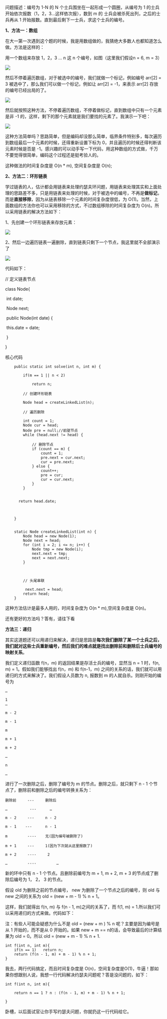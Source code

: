问题描述：编号为 1-N 的 N 个士兵围坐在一起形成一个圆圈，从编号为 1 的士兵开始依次报数（1，2，3…这样依次报），数到 m 的 士兵会被杀死出列，之后的士兵再从 1 开始报数。直到最后剩下一士兵，求这个士兵的编号。



**1、方法一：数组**



在大一第一次遇到这个题的时候，我是用数组做的，我猜绝大多数人也都知道怎么做。方法是这样的：



用一个数组来存放 1，2，3 … n 这 n 个编号，如图（这里我们假设n = 6, m = 3）


![](https://raw.githubusercontent.com/binbinbin5/myPics/master/file/20190818193528.png)



然后不停着遍历数组，对于被选中的编号，我们就做一个标记，例如编号 arr[2] = 3 被选中了，那么我们可以做一个标记，例如让 arr[2] = -1，来表示 arr[2] 存放的编号已经出局的了。

![](https://raw.githubusercontent.com/binbinbin5/myPics/master/file/20190818193537.png)

然后就按照这种方法，不停着遍历数组，不停着做标记，直到数组中只有一个元素是非 -1 的，这样，剩下的那个元素就是我们要找的元素了。我演示一下吧：

![](https://raw.githubusercontent.com/binbinbin5/myPics/master/file/20190818193551.png)

这种方法简单吗？思路简单，但是编码却没那么简单，临界条件特别多，每次遍历到数组最后一个元素的时候，还得重新设置下标为 0，并且遍历的时候还得判断该元素时候是否是 -1。感兴趣的可以动手写一下代码，用这种数组的方式做，千万不要觉得很简单，编码这个过程还是挺考验人的。



这种做法的时间复杂度是 O(n * m), 空间复杂度是 O(n);



**2、方法二：环形链表**



学过链表的人，估计都会用链表来处理约瑟夫环问题，用链表来处理其实和上面处理的思路差不多，只是用链表来处理的时候，对于被选中的编号，不再是**做标记**，而是**直接移除**，因为从链表移除一个元素的时间复杂度很低，为 O(1)。当然，上面数组的方法你也可以采用移除的方式，不过数组移除的时间复杂度为 O(n)。所以采用链表的解决方法如下：



1、先创建一个环形链表来存放元素：

![](https://raw.githubusercontent.com/binbinbin5/myPics/master/file/20190818193600.png)

2、然后一边遍历链表一遍删除，直到链表只剩下一个节点，我这里就不全部演示了

![](https://raw.githubusercontent.com/binbinbin5/myPics/master/file/20190818193607.png)

代码如下：



// 定义链表节点



class Node{



​    int date;



​    Node next;



​    public Node(int date) {



​        this.date = date;



​    }



}



核心代码




```
​    public static int solve(int n, int m) {

​        if(m == 1 || n < 2)

​            return n;

​        // 创建环形链表

​        Node head = createLinkedList(n);

​        // 遍历删除

​        int count = 1;
​        Node cur = head;
​        Node pre = null;//前驱节点
​        while (head.next != head) {

​            // 删除节点
​            if (count == m) {
​                count = 1;
​                pre.next = cur.next;
​                cur = pre.next;
​            } else {
​                count++;
​                pre = cur;
​                cur = cur.next;
​            }
​        }


      return head.date;



​    }


​    static Node createLinkedList(int n) {
​        Node head = new Node(1);
​        Node next = head;
​        for (int i = 2; i <= n; i++) {
​            Node tmp = new Node(i);
​            next.next = tmp;
​            next = next.next;
​        }



​        // 头尾串联

         next.next = head;
​        return head;
​    }
```




这种方法估计是最多人用的，时间复杂度为 O(n * m),空间复杂度是 O(n)。



还有更好的方法吗？答有，请往下看



**方法三：递归**



其实这道题还可以用递归来解决，递归是思路是**每次我们删除了某一个士兵之后，我们就对这些士兵重新编号，然后我们的难点就是找出删除前和删除后士兵编号的映射关系**。



我们定义递归函数 f(n，m) 的返回结果是存活士兵的编号，显然当 n = 1 时，f(n, m) = 1。假如我们能够找出 f(n，m) 和 f(n-1，m) 之间的关系的话，我们就可以用递归的方式来解决了。我们假设人员数为 n, 报数到 m 的人就自杀。则刚开始的编号为




```
…

1
…

m - 2

m - 1

m

m + 1

m + 2

…

n

…
```




进行了一次删除之后，删除了编号为 m 的节点。删除之后，就只剩下 n - 1 个节点了，删除前和删除之后的编号转换关系为：



```
删除前     ---     删除后

…          ---      …

m - 2     ---     n - 2

m - 1    ---      n - 1

m         ----    无(因为编号被删除了)

m + 1     ---     1(因为下次就从这里报数了)

m + 2     ----     2

…         ----         …
```




新的环中只有 n - 1 个节点。且删除前编号为 m + 1, m + 2, m + 3 的节点成了删除后编号为 1， 2， 3 的节点。



假设 old 为删除之前的节点编号， new 为删除了一个节点之后的编号，则 old 与 new 之间的关系为 old = (new + m - 1) % n + 1。



这样，我们就得出 f(n, m) 与 f(n - 1, m)之间的关系了，而 f(1, m) = 1.所以我们可以采用递归的方式来做。代码如下：



注：有些人可能会疑惑为什么不是 old = (new + m ) % n 呢？主要是因为编号是从 1 开始的，而不是从 0 开始的。如果 new + m == n的话，会导致最后的计算结果为 old = 0。所以 old = (new + m - 1) % n + 1.




```
int f(int n, int m){
    if(n == 1)   return n;
    return (f(n - 1, m) + m - 1) % n + 1;
}
```




我去，两行代码搞定，而且时间复杂度是 O(n)，空间复杂度是O(1)，牛逼！那如果你想跟别人说，我想一行代码解决约瑟夫问题呢？答是没问题的，如下：




```
int f(int n, int m){

    return n == 1 ? n : (f(n - 1, m) + m - 1) % n + 1;

}
```




卧槽，以后面试官让你手写约瑟夫问题，你就扔这一行代码给它。